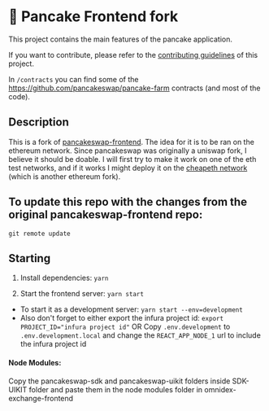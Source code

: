 # 🥞 Pancake Frontend fork

<!---
[![Netlify Status](https://api.netlify.com/api/v1/badges/7bebf1a3-be7b-4165-afd1-446256acd5e3/deploy-status)](https://app.netlify.com/sites/pancake-prod/deploys)
-->

This project contains the main features of the pancake application.

If you want to contribute, please refer to the [contributing guidelines](./CONTRIBUTING.md) of this project.

In `/contracts` you can find some of the https://github.com/pancakeswap/pancake-farm contracts (and most of the code).

## Description
This is a fork of [pancakeswap-frontend](https://github.com/pancakeswap/pancake-frontend).
The idea for it is to be ran on the ethereum network. Since pancakeswap was originally a uniswap fork, I believe it should be doable.
I will first try to make it work on one of the eth test networks, and if it works I might deploy it on the [cheapeth network](https://cheapethereum.org/) (which is another ethereum fork).

## To update this repo with the changes from the original pancakeswap-frontend repo:
`git remote update`

## Starting
1) Install dependencies:
`yarn`

2) Start the frontend server:
`yarn start`

* To start it as a development server:
`yarn start --env=development`
* Also don't forget to either export the infura project id:
`export PROJECT_ID="infura project id"`
OR
Copy `.env.development` to `.env.development.local` and change the `REACT_APP_NODE_1` url to include the infura project id

#### Node Modules:
Copy the pancakeswap-sdk and pancakeswap-uikit folders inside SDK-UIKIT folder and paste them in the node modules folder in omnidex-exchange-frontend
